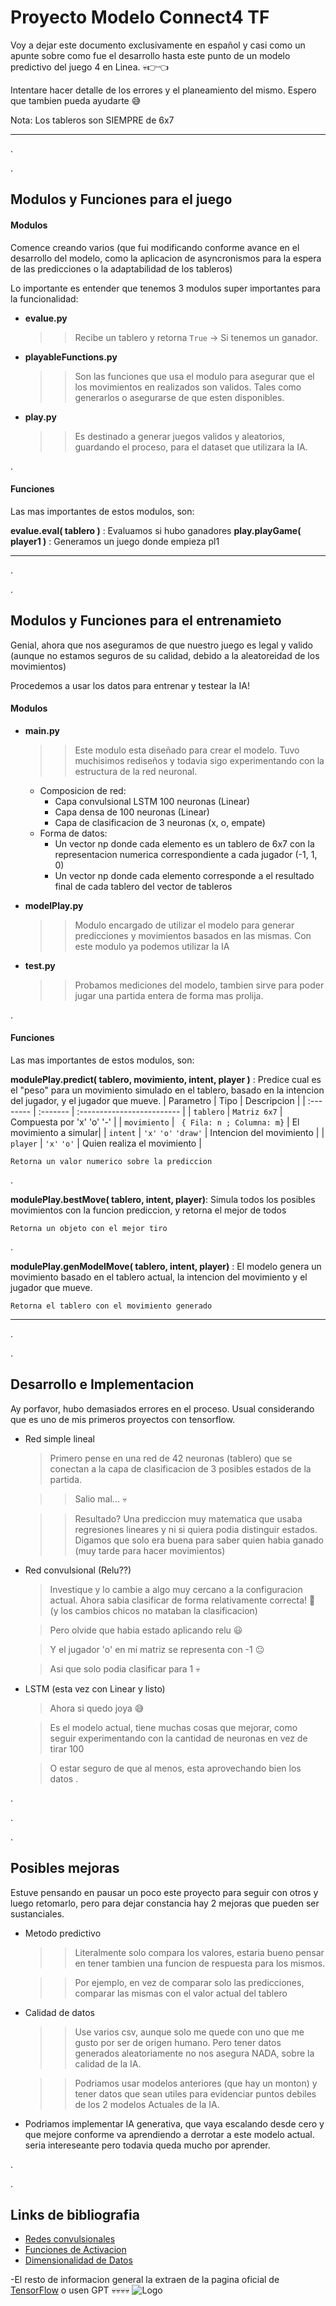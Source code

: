 
# Proyecto Modelo Connect4 TF

Voy a dejar este documento exclusivamente en español y casi como un apunte sobre como fue el desarrollo hasta este punto de un modelo predictivo del juego 4 en Linea. 💀👉👈

Intentare hacer detalle de los errores y el planeamiento del mismo. Espero que tambien pueda ayudarte 😅

Nota: Los tableros son SIEMPRE de 6x7


---
.

.

## Modulos y Funciones para el juego

#### Modulos
Comence creando varios (que fui modificando conforme avance en el desarrollo del modelo, como la aplicacion de asyncronismos para la espera de las predicciones o la adaptabilidad de los tableros)

Lo importante es entender que tenemos 3 modulos super importantes para la funcionalidad:

* **evalue.py**
    >> Recibe un tablero y retorna `True` -> Si tenemos un    ganador.
* **playableFunctions.py**
    >> Son las funciones que usa el modulo para asegurar que el los movimientos en realizados son validos. Tales como generarlos o asegurarse de que esten disponibles.
* **play.py**
    >> Es destinado a generar juegos validos y aleatorios, guardando el proceso, para el dataset que utilizara la IA.

.
#### Funciones
Las mas importantes de estos modulos, son:

**evalue.eval( tablero )** : Evaluamos si hubo ganadores
**play.playGame( player1 )** : Generamos un juego donde empieza pl1


---
.

.

## Modulos y Funciones para el entrenamieto
Genial, ahora que nos aseguramos de que nuestro juego es legal y valido (aunque no estamos seguros de su calidad, debido a la aleatoreidad de los movimientos)

Procedemos a usar los datos para entrenar y testear la IA!

#### Modulos

* **main.py**
    >> Este modulo esta diseñado para crear el modelo. Tuvo muchisimos rediseños y todavia sigo experimentando con la estructura de la red neuronal. 
    * Composicion de red:
        * Capa convulsional LSTM 100 neuronas (Linear)
        * Capa densa de 100 neuronas (Linear)
        * Capa de clasificacion de 3 neuronas (x, o, empate)
    * Forma de datos:
        * Un vector np donde cada elemento es un tablero de 6x7 con la representacion numerica correspondiente a cada jugador (-1, 1, 0)
        * Un vector np donde cada elemento corresponde a el resultado final de cada tablero del vector de tableros

* **modelPlay.py**
    >> Modulo encargado de utilizar el modelo para generar predicciones y movimientos basados en las mismas. Con este modulo ya podemos utilizar la IA
* **test.py**
    >> Probamos mediciones del modelo, tambien sirve para poder jugar una partida entera de forma mas prolija.

.
#### Funciones
Las mas importantes de estos modulos, son:

**modulePlay.predict( tablero, movimiento, intent, player )** : 
Predice cual es el "peso" para un movimiento simulado en el tablero, basado en la intencion del jugador, y el jugador que mueve.
| Parametro | Tipo     | Descripcion              |
| :-------- | :------- | :------------------------- |
| `tablero` | `Matriz 6x7` | Compuesta por 'x' 'o' '-' |
| `movimiento` | ` { Fila: n ; Columna: m}` | El movimiento a simular|
| `intent` | `'x'` `'o'` `'draw'` | Intencion del movimiento |
| `player` | `'x'` `'o'` | Quien realiza el movimiento |


```Retorna un valor numerico sobre la prediccion```

.

**modulePlay.bestMove( tablero, intent, player)**: Simula todos los posibles movimientos con la funcion prediccion, y retorna el mejor de todos 

```Retorna un objeto con el mejor tiro```

.

**modulePlay.genModelMove( tablero, intent, player)** : El modelo genera un movimiento basado en el tablero actual, la intencion del movimiento y el jugador que mueve.

```Retorna el tablero con el movimiento generado```

---
.

.

## Desarrollo e Implementacion
Ay porfavor, hubo demasiados errores en el proceso. Usual considerando que es uno de mis primeros proyectos con tensorflow.

* Red simple lineal
    >Primero pense en una red de 42 neuronas (tablero) que se conectan a la capa de clasificacion de 3 posibles estados de la partida.

    >> Salio mal... 💀

    >> Resultado? Una prediccion muy matematica que usaba regresiones lineares y ni si quiera podia distinguir estados. Digamos que solo era buena para saber quien habia ganado (muy tarde para hacer movimientos)

* Red convulsional (Relu??)
    > Investique y lo cambie a algo muy cercano a la configuracion actual. Ahora sabia clasificar de forma relativamente correcta! 🥳 (y los cambios chicos no mataban la clasificacion)
    
    > Pero olvide que habia estado aplicando relu 😃

    > Y el jugador 'o' en mi matriz se representa con -1 😐
    
    > Asi que solo podia clasificar para 1 💀

* LSTM (esta vez con Linear y listo)
    > Ahora si quedo joya 😅
    
    >Es el modelo actual, tiene muchas cosas que mejorar, como seguir experimentando con la cantidad de neuronas en vez de tirar 100
    
    >O estar seguro de que al menos, esta aprovechando bien los datos
.

.

.

.

## Posibles mejoras
Estuve pensando en pausar un poco este proyecto para seguir con otros y luego retomarlo, pero para dejar constancia hay 2 mejoras que pueden ser sustanciales.

* Metodo predictivo
    >> Literalmente solo compara los valores, estaria bueno pensar en tener tambien una funcion de respuesta para los mismos. 

    >> Por ejemplo, en vez de comparar solo las predicciones, comparar las mismas con el valor actual del tablero

* Calidad de datos
    >> Use varios csv, aunque solo me quede con uno que me gusto por ser de origen humano. Pero tener datos generados aleatoriamente no nos asegura NADA, sobre la calidad de la IA. 

    >> Podriamos usar modelos anteriores (que hay un monton) y tener datos que sean utiles para evidenciar puntos debiles de los 2 modelos Actuales de la IA.

* Podriamos implementar IA generativa, que vaya escalando desde cero y que mejore conforme va aprendiendo a derrotar a este modelo actual. seria intereseante pero todavia queda mucho por aprender.

.

.

## Links de bibliografia

- [Redes convulsionales](https://www.youtube.com/watch?v=4sWhhQwHqug&t=330s)
- [Funciones de Activacion](https://www.youtube.com/watch?v=_0wdproot34&t=21s)
- [Dimensionalidad de Datos](https://saturncloud.io/blog/tensorflow-logits-and-labels-must-have-the-same-first-dimension/)

-El resto de informacion general la extraen de la pagina oficial de
[TensorFlow](https://www.tensorflow.org/resources/models-datasets?hl=es-419)
o usen GPT 💀💀💀💀
![Logo](https://the-synthetica.github.io/src/proto.png)


